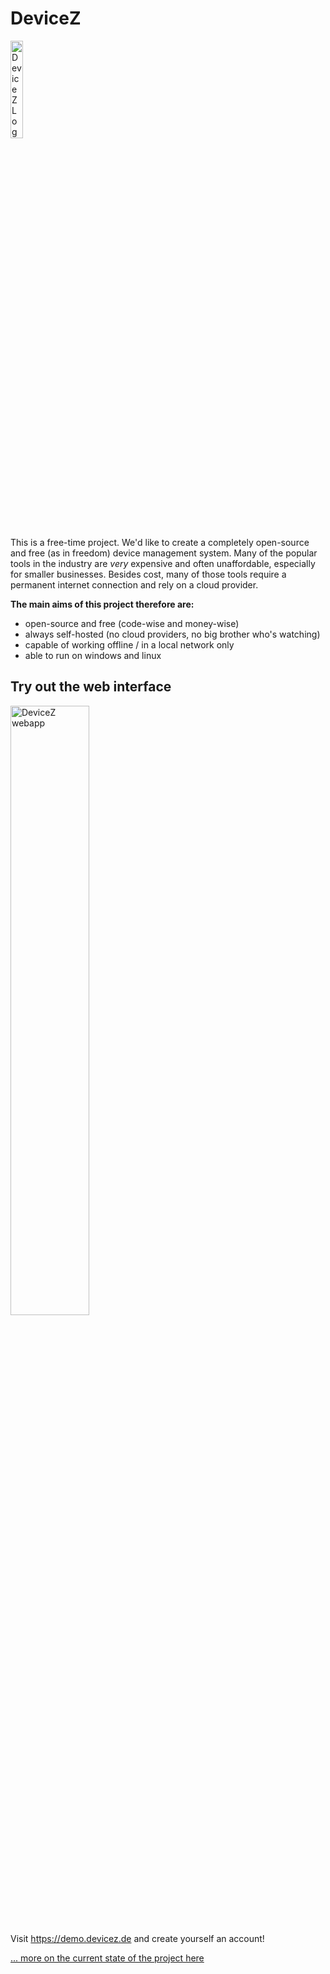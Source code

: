 # DeviceZ
<img src="https://devicez.de/assets/img/logo.png" width=20% height=20% alt="DeviceZ Logo">

This is a free-time project. We'd like to create a completely open-source and free (as in freedom) device management system. 
Many of the popular tools in the industry are *very* expensive and often unaffordable, especially for smaller
businesses. Besides cost, many of those tools require a permanent internet connection and rely on a cloud provider.

**The main aims of this project therefore are:**

- open-source and free (code-wise and money-wise)
- always self-hosted (no cloud providers, no big brother who's watching)
- capable of working offline / in a local network only
- able to run on windows and linux

## Try out the web interface

<img src="https://github.com/DevicezApp/.github/assets/38865194/534079f4-b0bd-43d4-9ecf-7d3be23d987d" width=50% height=50% alt="DeviceZ webapp">

Visit https://demo.devicez.de and create yourself an account!

[... more on the current state of the project here](https://github.com/DevicezApp/application#readme)
